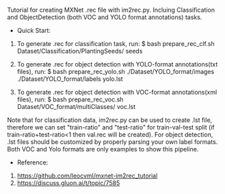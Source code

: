 Tutorial for creating MXNet .rec file with im2rec.py. Incluing Classification and ObjectDetection (both VOC and YOLO format annotations) tasks.

* Quick Start:

1. To generate .rec for classification task, run:
$ bash prepare_rec_clf.sh Dataset/Classification/PlantingSeeds/ seeds  

2. To generate .rec for object detection with YOLO-format annotations(txt files), run:
$ bash prepare_rec_yolo.sh ./Dataset/YOLO_format/images ./Dataset/YOLO_format/labels yolo.lst

3. To generate .rec for object detection with VOC-format annotations(xml files), run:
$ bash prepare_rec_voc.sh Dataset/VOC_format/multiClasses/ voc.lst

Note that for classification data, im2rec.py can be used to create .lst file, therefore we can set "train-ratio" and "test-ratio" for train-val-test split (if train-ratio+test-ratio<1 then val.rec will be created).
For object detection, .lst files should be customized by properly parsing your own label formats. Both VOC and Yolo formats are only examples to show this pipeline.

* Reference:
1. https://github.com/leocvml/mxnet-im2rec_tutorial
2. https://discuss.gluon.ai/t/topic/7585
